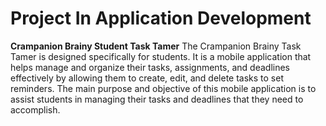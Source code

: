 # Project In Application Development

**Crampanion Brainy Student Task Tamer**
The Crampanion Brainy Task Tamer is designed specifically for students. It is a mobile application that helps manage and organize their tasks, assignments, and deadlines effectively by allowing them to create, edit, and delete tasks to set reminders. The main purpose and objective of this mobile application is to assist students in managing their tasks and deadlines that they need to accomplish.


